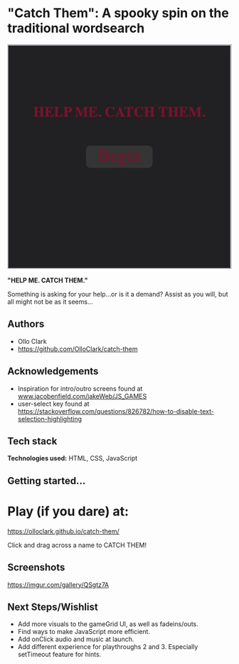 
# "Catch Them": A spooky spin on the traditional wordsearch

![help Me](/images/helpMe.jpg)

**"HELP ME. CATCH THEM."**

Something is asking for your help...or is it a demand? Assist as you will, but all might not be as it seems...



## Authors

- Ollo Clark
- https://github.com/OlloClark/catch-them


## Acknowledgements

 - Inspiration for intro/outro screens found at www.jacobenfield.com/jakeWeb/JS_GAMES
 - user-select key found at https://stackoverflow.com/questions/826782/how-to-disable-text-selection-highlighting

## Tech stack

**Technologies used:** HTML, CSS, JavaScript


## Getting started...

**Play (if you dare) at:**
=======

https://olloclark.github.io/catch-them/

Click and drag across a name to CATCH THEM!

## Screenshots

https://imgur.com/gallery/QSgtz7A


## Next Steps/Wishlist

- Add more visuals to the gameGrid UI, as well as fadeins/outs.
- Find ways to make JavaScript more efficient.
- Add onClick audio and music at launch.
- Add different experience for playthroughs 2 and 3. Especially setTimeout feature for hints.


